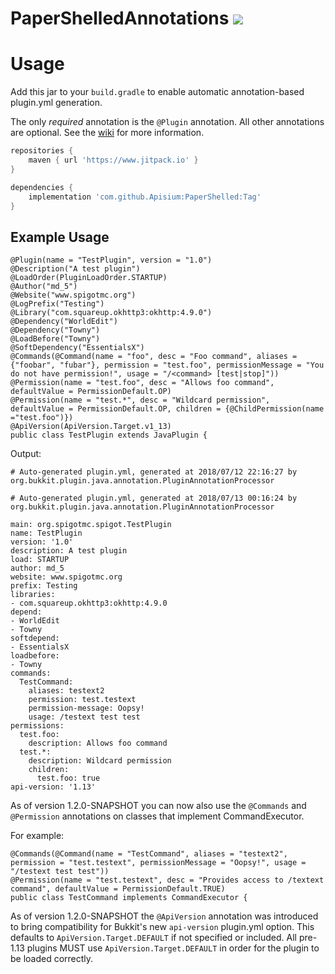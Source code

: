# PaperShelledAnnotations [![](https://www.jitpack.io/v/Apisium/PaperShelledAnnotations.svg)](https://www.jitpack.io/#Apisium/PaperShelledAnnotations)

# Usage

Add this jar to your `build.gradle` to enable automatic annotation-based plugin.yml generation.

The only *required* annotation is the ```@Plugin``` annotation. All other annotations are optional.
See the [wiki](https://www.spigotmc.org/wiki/plugin-yml/) for more information.

```groovy
repositories {
	maven { url 'https://www.jitpack.io' }
}

dependencies {
    implementation 'com.github.Apisium:PaperShelled:Tag'
}
```

## Example Usage
```
@Plugin(name = "TestPlugin", version = "1.0")
@Description("A test plugin")
@LoadOrder(PluginLoadOrder.STARTUP)
@Author("md_5")
@Website("www.spigotmc.org")
@LogPrefix("Testing")
@Library("com.squareup.okhttp3:okhttp:4.9.0")
@Dependency("WorldEdit")
@Dependency("Towny")
@LoadBefore("Towny")
@SoftDependency("EssentialsX")
@Commands(@Command(name = "foo", desc = "Foo command", aliases = {"foobar", "fubar"}, permission = "test.foo", permissionMessage = "You do not have permission!", usage = "/<command> [test|stop]"))
@Permission(name = "test.foo", desc = "Allows foo command", defaultValue = PermissionDefault.OP)
@Permission(name = "test.*", desc = "Wildcard permission", defaultValue = PermissionDefault.OP, children = {@ChildPermission(name ="test.foo")})
@ApiVersion(ApiVersion.Target.v1_13)
public class TestPlugin extends JavaPlugin {
```
Output:

```
# Auto-generated plugin.yml, generated at 2018/07/12 22:16:27 by org.bukkit.plugin.java.annotation.PluginAnnotationProcessor

# Auto-generated plugin.yml, generated at 2018/07/13 00:16:24 by org.bukkit.plugin.java.annotation.PluginAnnotationProcessor

main: org.spigotmc.spigot.TestPlugin
name: TestPlugin
version: '1.0'
description: A test plugin
load: STARTUP
author: md_5
website: www.spigotmc.org
prefix: Testing
libraries:
- com.squareup.okhttp3:okhttp:4.9.0
depend:
- WorldEdit
- Towny
softdepend:
- EssentialsX
loadbefore:
- Towny
commands:
  TestCommand:
    aliases: testext2
    permission: test.testext
    permission-message: Oopsy!
    usage: /testext test test
permissions:
  test.foo:
    description: Allows foo command
  test.*:
    description: Wildcard permission
    children:
      test.foo: true
api-version: '1.13'
```

As of version 1.2.0-SNAPSHOT you can now also use the ```@Commands``` and ```@Permission```
annotations on classes that implement CommandExecutor.

For example:
```
@Commands(@Command(name = "TestCommand", aliases = "testext2", permission = "test.testext", permissionMessage = "Oopsy!", usage = "/testext test test"))
@Permission(name = "test.testext", desc = "Provides access to /textext command", defaultValue = PermissionDefault.TRUE)
public class TestCommand implements CommandExecutor {
```

As of version 1.2.0-SNAPSHOT the ```@ApiVersion``` annotation was introduced to bring compatibility for
Bukkit's new ```api-version``` plugin.yml option. This defaults to ```ApiVersion.Target.DEFAULT``` if not specified or included.
All pre-1.13 plugins MUST use ```ApiVersion.Target.DEFAULT``` in order for the plugin to be loaded correctly.
